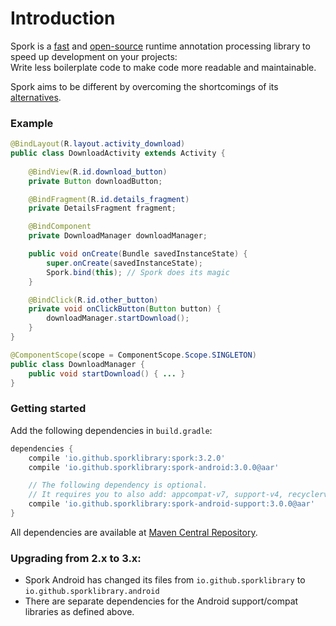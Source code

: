# Introduction

Spork is a [fast](about/benchmarks) and [open-source](about/license) runtime annotation processing library to speed up development on your projects:<br/>
Write less boilerplate code to make code more readable and maintainable.

Spork aims to be different by overcoming the shortcomings of its [alternatives](/about/comparison).

### Example

```java
@BindLayout(R.layout.activity_download)
public class DownloadActivity extends Activity {
	
	@BindView(R.id.download_button)
	private Button downloadButton;

	@BindFragment(R.id.details_fragment)
	private DetailsFragment fragment;

	@BindComponent
	private DownloadManager downloadManager;

	public void onCreate(Bundle savedInstanceState) {
		super.onCreate(savedInstanceState);
		Spork.bind(this); // Spork does its magic
	}

	@BindClick(R.id.other_button)
	private void onClickButton(Button button) {
		downloadManager.startDownload();
	}
}

@ComponentScope(scope = ComponentScope.Scope.SINGLETON)
public class DownloadManager {
	public void startDownload() { ... }
}
```

### Getting started

Add the following dependencies in `build.gradle`:

```groovy
dependencies {
    compile 'io.github.sporklibrary:spork:3.2.0'
    compile 'io.github.sporklibrary:spork-android:3.0.0@aar'

    // The following dependency is optional.
    // It requires you to also add: appcompat-v7, support-v4, recyclerview-v7
	compile 'io.github.sporklibrary:spork-android-support:3.0.0@aar' 
}
```

All dependencies are available at [Maven Central Repository](http://search.maven.org/#search%7Cga%7C1%7Cg%3A%22io.github.sporklibrary%22).

### Upgrading from 2.x to 3.x:

- Spork Android has changed its files from `io.github.sporklibrary` to `io.github.sporklibrary.android`
- There are separate dependencies for the Android support/compat libraries as defined above.